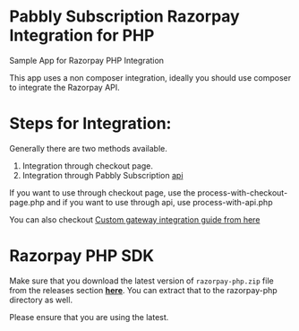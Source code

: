 # Pabbly Subscription Razorpay Integration for PHP
Sample App for Razorpay PHP Integration

This app uses a non composer integration, ideally you should use composer to integrate the Razorpay API.

# Steps for Integration:
Generally there are two methods available.
1.  Integration through checkout page.
2.  Integration through Pabbly Subscription  [api](https://www.pabbly.com/subscriptions/api/#section2)

If you want to use through checkout page, use the process-with-checkout-page.php and if you want to use through api, use process-with-api.php

You can also checkout [Custom gateway integration guide from here](https://github.com/MagnetBrains/pabbly-subscription-custom-gatewa)

# Razorpay PHP SDK

Make sure that you download the latest version of  `razorpay-php.zip`  file from the releases section  **[here](https://github.com/razorpay/razorpay-php/releases)**. You can extract that to the razorpay-php directory as well.

Please ensure that you are using the latest.
